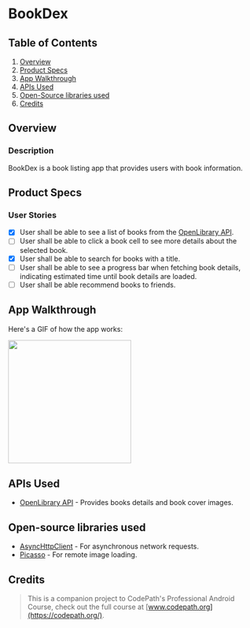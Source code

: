 # BookDex

## Table of Contents
1. [Overview](#Overview)
2. [Product Specs](#Product-Specs)
3. [App Walkthrough](#App-Walkthrough)
4. [APIs Used](#APIs-Used)
5. [Open-Source libraries used](#Open-Source-libraries-used)
6. [Credits](#Credits)

## Overview
### Description

BookDex is a book listing app that provides users with book information.

## Product Specs
### User Stories

- [X] User shall be able to see a list of books from the [OpenLibrary API](https://openlibrary.org/developers/api).
- [ ] User shall be able to click a book cell to see more details about the selected book.
- [X] User shall be able to search for books with a title.
- [ ] User shall be able to see a progress bar when fetching book details, indicating estimated time until book details are loaded.
- [ ] User shall be able recommend books to friends.

## App Walkthrough

Here's a GIF of how the app works:

<img src="ADD_GIF_LINK" width=250><br>

## APIs Used

- [OpenLibrary API](https://openlibrary.org/developers/api) - Provides books details and book cover images.

## Open-source libraries used

- [AsyncHttpClient](https://github.com/codepath/AsyncHttpClient) - For asynchronous network requests.
- [Picasso](http://square.github.io/picasso/) - For remote image loading.

## Credits

>This is a companion project to CodePath's Professional Android Course, check out the full course at [www.codepath.org](https://codepath.org/).
